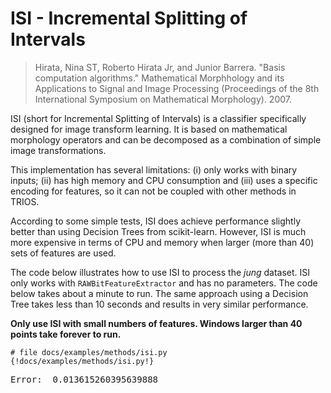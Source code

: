 # ISI - Incremental Splitting of Intervals

> Hirata, Nina ST, Roberto Hirata Jr, and Junior Barrera. "Basis computation 
algorithms." Mathematical Morphhology and its Applications to Signal and Image 
Processing (Proceedings of the 8th International Symposium on Mathematical 
Morphology). 2007. 

ISI (short for Incremental Splitting of Intervals) is a classifier specifically
designed for image transform learning. It is based on mathematical morphology
operators and can be decomposed as a combination of simple image transformations.

This implementation has several limitations: (i) only works with binary inputs;
(ii) has high memory and CPU consumption and (iii) uses a specific encoding
for features, so it can not be coupled with other methods in TRIOS.

According to some simple tests, ISI does achieve performance slightly better
than using Decision Trees from scikit-learn. However, ISI is much more expensive
in terms of CPU and memory when larger (more than 40) sets of features are used.

The code below illustrates how to use ISI to process the *jung* dataset. ISI 
only works with `RAWBitFeatureExtractor` and has no parameters. The code below 
takes about a minute to run. The same approach using a Decision Tree takes less 
than 10 seconds and results in very similar performance. 


**Only use ISI with small numbers of features. Windows larger than 40 points
take forever to run.**

```{python}
# file docs/examples/methods/isi.py
{!docs/examples/methods/isi.py!}
```
<pre>
Error:  0.013615260395639888
</pre>


